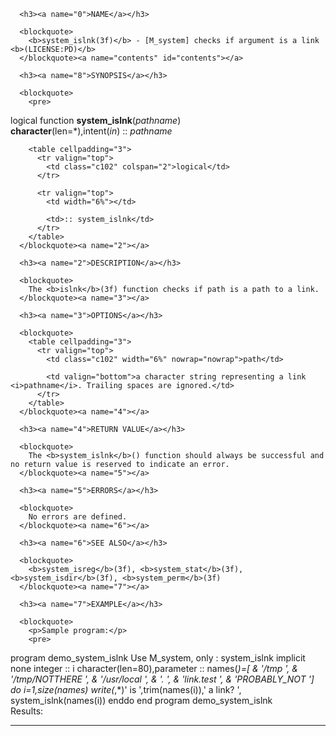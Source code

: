 <?
<body?>
<!DOCTYPE html PUBLIC "-//W3C//DTD XHTML 1.0 Transitional//EN"
    "http://www.w3.org/TR/xhtml1/DTD/xhtml1-transitional.dtd">

<html xmlns="http://www.w3.org/1999/xhtml">
<head>
  <meta name="generator" content="HTML Tidy for Cygwin (vers 25 March 2009), see www.w3.org" />

  <title></title>
</head>

<body>
  <div id="Container">
    <div id="Content">
      <div class="c101"></div><a name="0"></a>

      <h3><a name="0">NAME</a></h3>

      <blockquote>
        <b>system_islnk(3f)</b> - [M_system] checks if argument is a link <b>(LICENSE:PD)</b>
      </blockquote><a name="contents" id="contents"></a>

      <h3><a name="8">SYNOPSIS</a></h3>

      <blockquote>
        <pre>
logical function <b>system_islnk</b>(<i>pathname</i>)
<br /><b>character</b>(len=*),intent(<i>in</i>) :: <i>pathname</i>
</pre>

        <table cellpadding="3">
          <tr valign="top">
            <td class="c102" colspan="2">logical</td>
          </tr>

          <tr valign="top">
            <td width="6%"></td>

            <td>:: system_islnk</td>
          </tr>
        </table>
      </blockquote><a name="2"></a>

      <h3><a name="2">DESCRIPTION</a></h3>

      <blockquote>
        The <b>islnk</b>(3f) function checks if path is a path to a link.
      </blockquote><a name="3"></a>

      <h3><a name="3">OPTIONS</a></h3>

      <blockquote>
        <table cellpadding="3">
          <tr valign="top">
            <td class="c102" width="6%" nowrap="nowrap">path</td>

            <td valign="bottom">a character string representing a link <i>pathname</i>. Trailing spaces are ignored.</td>
          </tr>
        </table>
      </blockquote><a name="4"></a>

      <h3><a name="4">RETURN VALUE</a></h3>

      <blockquote>
        The <b>system_islnk</b>() function should always be successful and no return value is reserved to indicate an error.
      </blockquote><a name="5"></a>

      <h3><a name="5">ERRORS</a></h3>

      <blockquote>
        No errors are defined.
      </blockquote><a name="6"></a>

      <h3><a name="6">SEE ALSO</a></h3>

      <blockquote>
        <b>system_isreg</b>(3f), <b>system_stat</b>(3f), <b>system_isdir</b>(3f), <b>system_perm</b>(3f)
      </blockquote><a name="7"></a>

      <h3><a name="7">EXAMPLE</a></h3>

      <blockquote>
        <p>Sample program:</p>
        <pre>
   program demo_system_islnk
   Use M_system, only : system_islnk
   implicit none
   integer                     :: i
   character(len=80),parameter :: names(*)=[ &amp;
   '/tmp            ', &amp;
   '/tmp/NOTTHERE   ', &amp;
   '/usr/local      ', &amp;
   '.               ', &amp;
   'link.test       ', &amp;
   'PROBABLY_NOT    ']
   do i=1,size(names)
      write(*,*)' is ',trim(names(i)),' a link? ', system_islnk(names(i))
   enddo
   end program demo_system_islnk
<br />
</pre>Results:
      </blockquote>
      <hr />
    </div>
  </div>
</body>
</html>
